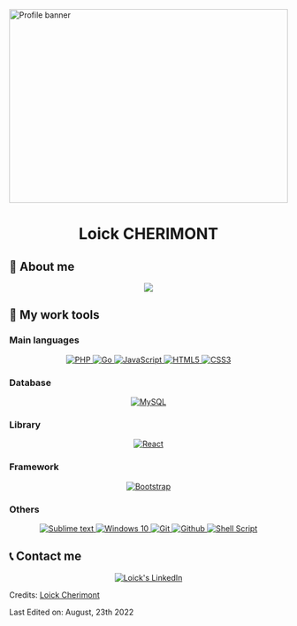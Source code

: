 <img src="https://www.pskitservices.com/wp-content/uploads/2020/10/homepage-banner-animated-2.gif" alt="Profile banner" width="100%" height="350px">
<h1 align="center">Loick CHERIMONT</h1>

## 👷 About me
<p align="center">
    <img src="https://readme-typing-svg.herokuapp.com?size=24&center=true&vCenter=true&width=500&lines=Algebra+%E2%9D%A4%EF%B8%8F+Algorithms;Curious+%7C+Creative+%7C+Self-educated;%F0%9F%8E%AF+My+goal...+%F0%9F%8E%AF;Become....;%F0%9F%91%91+Full-Stack+Developer+%F0%9F%91%91">
</p>

## :wrench: My work tools
### Main languages
<p align="center">
   <a href="https://www.php.net/">
    <img src="https://img.shields.io/badge/php-%23777BB4.svg?style=for-the-badge&logo=php&logoColor=white" alt="PHP">
  </a>
  <a href="https://go.dev/">
    <img src="https://img.shields.io/badge/go-%2300ADD8.svg?style=for-the-badge&logo=go&logoColor=white" alt="Go">
  </a>
  <a href="https://developer.mozilla.org/en-US/docs/Web/JavaScript">
    <img src="https://img.shields.io/badge/javascript-%23323330.svg?style=for-the-badge&logo=javascript&logoColor=%23F7DF1E" alt="JavaScript">
  </a>
  <a href="https://developer.mozilla.org/en-US/docs/Web/HTML">
    <img src="https://img.shields.io/badge/html5-%23E34F26.svg?style=for-the-badge&logo=html5&logoColor=white" alt="HTML5">
  </a>
  <a href="https://developer.mozilla.org/en-US/docs/Web/CSS">
    <img src="https://img.shields.io/badge/css3-%231572B6.svg?style=for-the-badge&logo=css3&logoColor=white" alt="CSS3">
  </a>
</p>

### Database
<p align="center">
   <a href="https://www.mysql.com/">
    <img src="https://img.shields.io/badge/mysql-%2300f.svg?style=for-the-badge&logo=mysql&logoColor=white" alt="MySQL">
  </a>
</p>

### Library
<p align="center">
  <a href="https://reactjs.org/">
    <img src="https://img.shields.io/badge/react-%2320232a.svg?style=for-the-badge&logo=react&logoColor=%2361DAFB" alt="React">
  </a>
</p>

### Framework
<p align="center">
  <a href="https://getbootstrap.com/">
    <img src="https://img.shields.io/badge/bootstrap-%23563D7C.svg?style=for-the-badge&logo=bootstrap&logoColor=white" alt="Bootstrap">
  </a>
</p>

### Others
<p align="center">
  <a href="https://www.sublimetext.com/">
    <img src="https://img.shields.io/badge/sublime_text-%23575757.svg?style=for-the-badge&logo=sublime-text&logoColor=important" alt="Sublime text">
  </a>
  <a href="https://www.microsoft.com">
    <img src="https://img.shields.io/badge/Windows%2010-0078D6?style=for-the-badge&logo=windows&logoColor=white" alt="Windows 10">
  </a>
  <a href="https://git-scm.com">
    <img src="https://img.shields.io/badge/git-%23F05033.svg?style=for-the-badge&logo=git&logoColor=white" alt="Git">
  </a>
  <a href="https://github.com/">
    <img src="https://img.shields.io/badge/github-%23121011.svg?style=for-the-badge&logo=github&logoColor=white" alt="Github">
  </a>
  <a href="#">
    <img src="https://img.shields.io/badge/shell_script-%23121011.svg?style=for-the-badge&logo=gnu-bash&logoColor=white" alt="Shell Script">
  </a>
</p>
    
## :telephone_receiver: Contact me
<p align="center">
  <a href="https://www.linkedin.com/in/loickcherimont/">
    <img src="https://img.shields.io/badge/linkedin-%230077B5.svg?style=for-the-badge&logo=linkedin&logoColor=white" alt="Loick's LinkedIn">
  </a>
</p>

Credits: [Loick Cherimont](https://github.com/loickcherimont)

Last Edited on: August, 23th 2022

